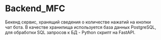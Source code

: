 # Backend_MFC
Бекенд сервис, хранящий сведения о количестве нажатий на кнопки чат бота. В качестве хранилища используется база данных PostgreSQL, для обработки SQL запросов к БД - Python скрипт на FastAPI. 

